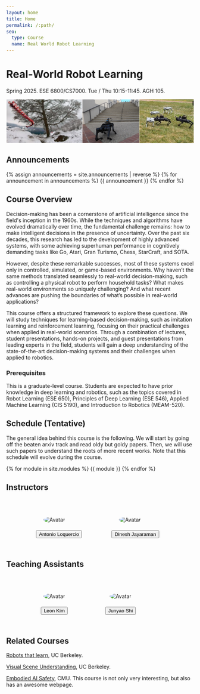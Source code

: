 ```yaml
---
layout: home
title: Home
permalink: /:path/
seo:
  type: Course
  name: Real World Robot Learning 
---
```


# Real-World Robot Learning 
Spring 2025. ESE 6800/CS7000. Tue / Thu 10:15-11:45. AGH 105.

![Image](/assets/images/front_page.png)

## Announcements 
{% assign announcements = site.announcements | reverse %}
{% for announcement in announcements %}
{{ announcement }}
{% endfor %}

## Course Overview 

Decision-making has been a cornerstone of artificial intelligence since the field's inception in the 1960s. While the techniques and algorithms have evolved dramatically over time, the fundamental challenge remains: how to make intelligent decisions in the presence of uncertainty. Over the past six decades, this research has led to the development of highly advanced systems, with some achieving superhuman performance in cognitively demanding tasks like Go, Atari, Gran Turismo, Chess, StarCraft, and SOTA.

However, despite these remarkable successes, most of these systems excel only in controlled, simulated, or game-based environments. Why haven’t the same methods translated seamlessly to real-world decision-making, such as controlling a physical robot to perform household tasks? What makes real-world environments so uniquely challenging? And what recent advances are pushing the boundaries of what’s possible in real-world applications?

This course offers a structured framework to explore these questions. We will study techniques for learning-based decision-making, such as imitation learning and reinforcement learning, focusing on their practical challenges when applied in real-world scenarios. Through a combination of lectures, student presentations, hands-on projects, and guest presentations from leading experts in the field, students will gain a deep understanding of the state-of-the-art decision-making systems and their challenges when applied to robotics.

### Prerequisites

This is a graduate-level course. Students are expected to have prior knowledge in deep learning and robotics, such as the topics covered in Robot Learning (ESE 650), Principles of Deep Learning (ESE 546), Applied Machine Learning (CIS 5190), and Introduction to Robotics (MEAM-520).



## Schedule (Tentative) 

The general idea behind this course is the following. We will start by going off the beaten arxiv track and read oldy but goldy papers. Then, we will use such papers to understand the roots of more recent works. Note that this schedule will evolve during the course.

{% for module in site.modules %}
{{ module }}
{% endfor %}


## Instructors

<figure style="display: inline-flex;">
<figure>
<img src="/real_world_robot_learning_sp25/assets/images/al.jpeg" alt="Avatar" style="width:200px; height:auto; object-fit: cover; border-radius:50%; padding:20px;">
<figcaption style="text-align: center;"><a href="https://antonilo.github.io/"><button type="button" name="button" class="btn">Antonio Loquercio</button>
</a></figcaption>
</figure>

<figure>
<img src="/real_world_robot_learning_sp25/assets/images/dj.jpg" alt="Avatar" style="width:200px; height:auto; object-fit: cover; border-radius:50%; padding:20px;">
<figcaption style="text-align: center;"><a href="https://www.seas.upenn.edu/~dineshj/"><button type="button" name="button" class="btn">Dinesh Jayaraman</button>
</a></figcaption>
</figure>

</figure>


## Teaching Assistants 

<figure style="display: inline-flex;">

<figure>
<img src="/real_world_robot_learning_sp25/assets/images/lmk.jpg" alt="Avatar" style="width:200px; height:auto; object-fit: cover; border-radius:50%; padding:20px;">
<figcaption style="text-align: center;"><a href="https://www.linkedin.com/in/leonmkim/"><button type="button" name="button" class="btn">Leon Kim</button>
</a></figcaption>
</figure>

<figure>
<img src="/real_world_robot_learning_sp25/assets/images/js.jpeg" alt="Avatar" style="width:200px; height:auto; object-fit: cover; border-radius:50%; padding:20px;">
<figcaption style="text-align: center;"><a href="https://junyaoshi.github.io/"><button type="button" name="button" class="btn">Junyao Shi</button>
</a></figcaption>
</figure>

</figure>

## Related Courses


<a href="https://robots-that-learn.github.io/"> Robots that learn</a>, UC Berkeley.

<a href="https://docs.google.com/document/u/1/d/e/2PACX-1vQaioAfwh81lxb3Z3B-Qf83I8DSb6Xu1z7KBbcJBxBrutR6qVEZ12lig5rEgfyq31Ojamf8JeVzSvVg/pub"> Visual Scene Understanding</a>, UC Berkeley.

<a href="https://abajcsy.github.io/embodied-ai-safety/">Embodied AI Safety</a>, CMU. This course is not only very interesting, but also has an awesome webpage.



